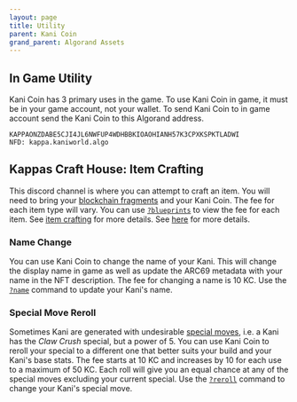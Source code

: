 ```yaml
---
layout: page
title: Utility
parent: Kani Coin
grand_parent: Algorand Assets
---
```


## In Game Utility
Kani Coin has 3 primary uses in the game. To use Kani Coin in game, it must be
in your game account, not your wallet. To send Kani Coin to in game account
send the Kani Coin to this Algorand address.
```
KAPPAONZDABE5CJI4JL6NWFUP4WDHBBKIOAOHIANH57K3CPXKSPKTLADWI
NFD: kappa.kaniworld.algo
```

## Kappas Craft House: Item Crafting
This discord channel is where you can attempt to craft an item. You will need to
bring your [blockchain fragments](/glossary/#blockchain-fragment) and your Kani
Coin.  The fee for each item type will vary. You can use [`?blueprints`](/docs/commands/#blueprints) to view the
fee for each item. See [item crafting](/docs/gameplay/items) for more details.
See [here](/docs/gameplay/items#item-crafting) for more details.


### Name Change
You can use Kani Coin to change the name of your Kani. This will change the
display name in game as well as update the ARC69 metadata with your name in the
NFT description. The fee for changing a name is 10 KC. Use the
[`?name`](/docs/commands/#name) command to update your Kani's name.

### Special Move Reroll
Sometimes Kani are generated with undesirable
[special moves](/glossary/#special-move), i.e. a Kani has the *Claw Crush*
special, but a power of 5. You can use Kani Coin to reroll your special to a
different one that better suits your build and your Kani's base stats. The fee
starts at 10 KC and increases by 10 for each use to a maximum of 50 KC. Each
roll will give you an equal chance at any of the special moves excluding your
current special. Use the [`?reroll`](/docs/commands/#reroll) command to change
your Kani's special move.


